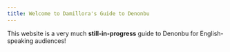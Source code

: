 ```yaml
---
title: Welcome to Damillora's Guide to Denonbu
---
```


This website is a very much **still-in-progress** guide to Denonbu for English-speaking audiences!
